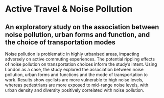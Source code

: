 # Active Travel & Noise Pollution

## An exploratory study on the association between noise pollution, urban forms and function, and the choice of transportation modes

Noise pollution is problematic in highly urbanised areas, impacting adversely on active commuting experiences. The potential rippling effects of noise pollution on transportation choices inform the study’s intent. Using London as a case, the study explored the association between noise pollution, urban forms and functions and the mode of transportation to work. Results show cyclists are more vulnerable to high noise levels, whereas pedestrians are more exposed to mid-range noise levels, with urban density and diversity positively correlated with noise pollution.  
